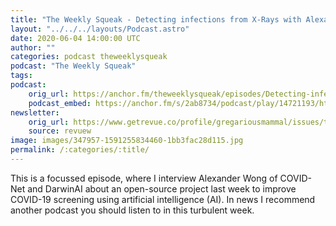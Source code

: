 ```yaml
---
title: "The Weekly Squeak - Detecting infections from X-Rays with Alexander Wong of COVID-Net"
layout: "../../../layouts/Podcast.astro"
date: 2020-06-04 14:00:00 UTC
author: ""
categories: podcast theweeklysqueak
podcast: "The Weekly Squeak"
tags: 
podcast:
    orig_url: https://anchor.fm/theweeklysqueak/episodes/Detecting-infections-from-X-Rays---Alexander-Wong-of-COVID-Net-eevon9
    podcast_embed: https://anchor.fm/s/2ab8734/podcast/play/14721193/https%3A%2F%2Fd3ctxlq1ktw2nl.cloudfront.net%2Fproduction%2F2020-5-4%2F79394942-44100-2-6d274347363ca.mp3
newsletter:
    orig_url: https://www.getrevue.co/profile/gregariousmammal/issues/the-weekly-squeak-alexander-wong-of-covid-net-252834
    source: revuew    
image: images/347957-1591255834460-1bb3fac28d115.jpg
permalink: /:categories/:title/
---
```

This is a focussed episode, where I interview Alexander Wong of COVID-Net and DarwinAI about an open-source project last week to improve COVID-19 screening using artificial intelligence (AI). In news I recommend another podcast you should listen to in this turbulent week.
